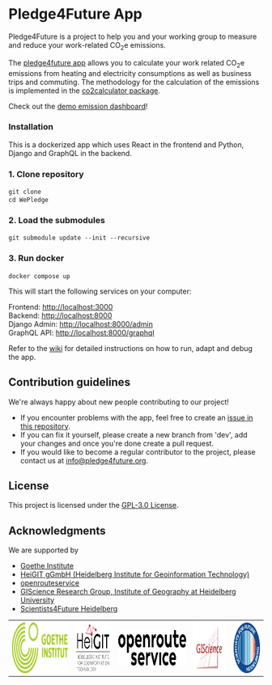 # Pledge4Future App

Pledge4Future is a project to help you and your working group to measure and reduce your work-related CO<sub>2</sub>e emissions.

The [pledge4future app](https://pledge4future.org) allows you to calculate your work related CO<sub>2</sub>e emissions from heating and electricity consumptions as well as business trips and commuting. The methodology for the calculation of the emissions is implemented in the [co2calculator package](https://github.com/pledge4future/co2calculator).

Check out the [demo emission dashboard](https://pledge4future.org/dashboard)!

### Installation

This is a dockerized app which uses React in the frontend and Python, Django and GraphQL in the backend.

### 1. Clone repository 

```
git clone 
cd WePledge
```

### 2. Load the submodules

```
git submodule update --init --recursive
```

### 3. Run docker

```
docker compose up
```

This will start the following services on your computer:

Frontend: [http://localhost:3000](http://localhost:3000)  
Backend: [http://localhost:8000](http://localhost:8000)  
Django Admin: [http://localhost:8000/admin](http://localhost:8000/admin)  
GraphQL API: [http://localhost:8000/graphql](http://localhost:8000/graphql)  

Refer to the [wiki](https://github.com/pledge4future/WePledge/wiki) for detailed instructions on how to run, adapt and debug the app.

## Contribution guidelines 

We're always happy about new people contributing to our project! 

- If you encounter problems with the app, feel free to create an [issue in this repository](https://github.com/pledge4future/WePledge/issues). 
- If you can fix it yourself, please create a new branch from 'dev', add your changes and once you're done create a pull request. 
- If you would like to become a regular contributor to the project, please contact us at [info@pledge4future.org](mailto:info@pledge4future.org).

## License

This project is licensed under the [GPL-3.0 License](./LICENSE).

## Acknowledgments

We are supported by

- [Goethe Institute](https://www.goethe.de)
- [HeiGIT gGmbH (Heidelberg Institute for Geoinformation Technology)](https://heigit.org/)
- [openrouteservice](https://openrouteservice.org/)
- [GIScience Research Group, Institute of Geography at Heidelberg 
University](https://www.geog.uni-heidelberg.de/giscience.html)
- [Scientists4Future Heidelberg](https://heidelberg.scientists4future.org/)


<table>
	<tr>
		<th><img src='./frontend/static/images/logos/GI_logo.png' height='100'></th>
		<th><img src='./frontend/static/images/logos/HeiGIT_Logo_compact.png' height='100'></th>
		<th><img src='./frontend/static/images/logos/openrouteservice.png' height='70'></th>
		<th><img src='./frontend/static/images/logos/GIS_logo.svg' height='100'></th>
		<th><img src='./frontend/static/images/logos/S4F_logo.png' height='100'></th>
	</tr>
</table>

